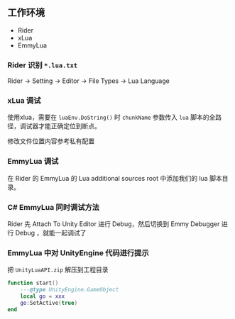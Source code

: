 ## 工作环境
* Rider
* xLua
* EmmyLua

### Rider 识别 `*.lua.txt`

Rider -> Setting -> Editor -> File Types -> Lua Language

### xLua 调试

使用xlua，需要在 `luaEnv.DoString()` 时 `chunkName` 参数传入 `lua` 脚本的全路径，调试器才能正确定位到断点。

修改文件位置内容参考私有配置

### EmmyLua 调试

在 Rider 的 EmmyLua 的 Lua additional sources root 中添加我们的 lua 脚本目录。


### C# EmmyLua 同时调试方法

Rider 先 Attach To Unity Editor 进行 Debug，然后切换到 Emmy Debugger 进行 Debug ，就能一起调试了

### EmmyLua 中对 UnityEngine 代码进行提示

把 `UnityLuaAPI.zip` 解压到工程目录

```lua
function start()
    ---@type UnityEngine.GameObject
    local go = xxx
    go:SetActive(true)
end
```